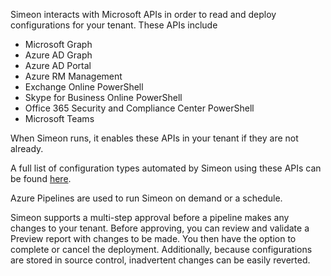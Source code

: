 Simeon interacts with Microsoft APIs in order to read and deploy configurations for your tenant. These APIs include
- Microsoft Graph
- Azure AD Graph
- Azure AD Portal
- Azure RM Management
- Exchange Online PowerShell
- Skype for Business Online PowerShell
- Office 365 Security and Compliance Center PowerShell
- Microsoft Teams

When Simeon runs, it enables these APIs in your tenant if they are not already. 

A full list of configuration types automated by Simeon using these APIs can be found [here](managed-configurations.md).

Azure Pipelines are used to run Simeon on demand or a schedule. 

Simeon supports a multi-step approval before a pipeline makes any changes to your tenant. Before approving, you can review and validate a Preview report with changes to be made. You then have the option to complete or cancel the deployment. Additionally, because configurations are stored in source control, inadvertent changes can be easily reverted. 
